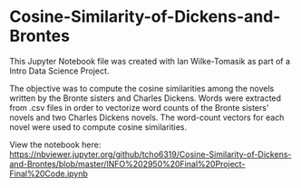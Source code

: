 # Cosine-Similarity-of-Dickens-and-Brontes
This Jupyter Notebook file was created with Ian Wilke-Tomasik as part of a Intro Data Science Project. 

The objective was to compute the cosine similarities among the novels written by the Bronte sisters and Charles Dickens. Words were extracted from .csv files in order to vectorize word counts of the Bronte sisters' novels and two Charles Dickens novels. The word-count vectors for each novel were used to compute cosine similarities.

View the notebook here: https://nbviewer.jupyter.org/github/tcho6319/Cosine-Similarity-of-Dickens-and-Brontes/blob/master/INFO%202950%20Final%20Project-Final%20Code.ipynb
